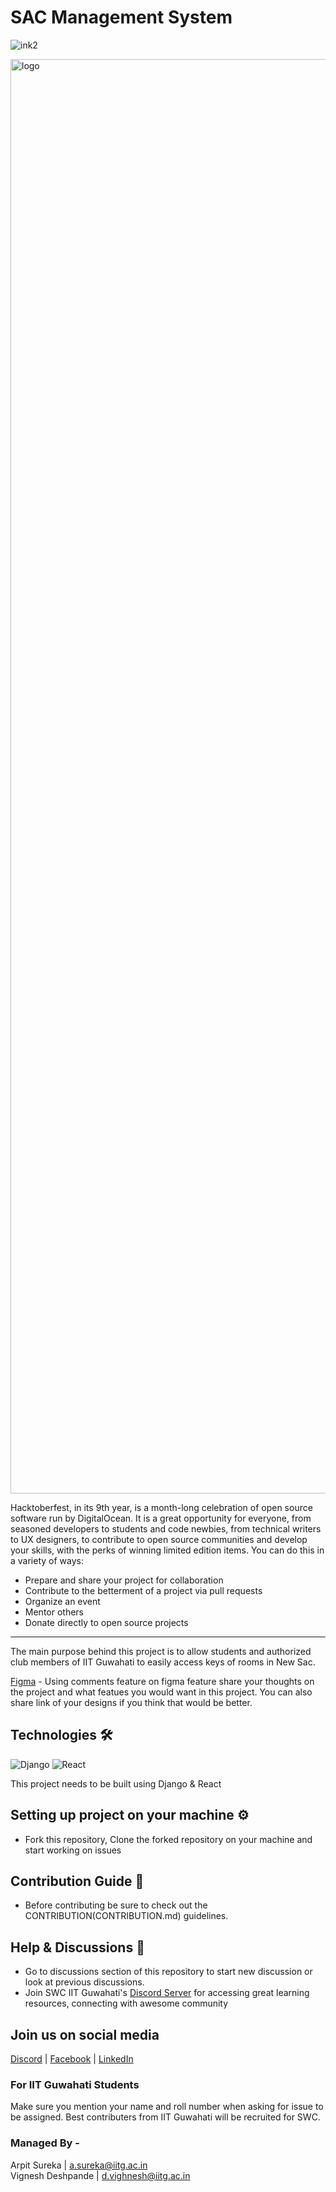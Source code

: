 # SAC Management System

![ink2](https://user-images.githubusercontent.com/85542689/194701554-4dad66cd-7fde-496c-a0a3-fc59b498def2.png)

<img width="2295" alt="logo" src="https://user-images.githubusercontent.com/81324145/193411234-94719960-a588-45a3-a812-41f85b517bed.jpg">

Hacktoberfest, in its 9th year, is a month-long celebration of open source software run by DigitalOcean. It is a great opportunity for everyone, from seasoned developers to students and code newbies, from technical writers to UX designers, to contribute to open source communities and develop your skills, with the perks of winning limited edition items. You can do this in a variety of ways:

- Prepare and share your project for collaboration
- Contribute to the betterment of a project via pull requests
- Organize an event
- Mentor others
- Donate directly to open source projects
<hr>

The main purpose behind this project is to allow students and authorized club members of IIT Guwahati to easily access keys of rooms in New Sac.

[Figma](https://www.figma.com/file/SUlNcruSdzGZuqu1LpBO3H/Sac-Management-System?node-id=0%3A1) - Using comments feature on figma feature share your thoughts on the project and what featues you would want in this project. You can also share link of your designs if you think that would be better.

## Technologies 🛠️

![Django](https://img.shields.io/badge/django-%23092E20.svg?style=for-the-badge&logo=django&logoColor=white)  ![React](https://img.shields.io/badge/react-%2320232a.svg?style=for-the-badge&logo=react&logoColor=%2361DAFB)

This project needs to be built using Django & React

<!-- ## Project details 😎
- Creating search post for cab sharing
- Searching in added posts with custom filters
- Chat feature between users
- Call/email redirecting etc -->

## Setting up project on your machine ⚙️

- Fork this repository, Clone the forked repository on your machine and start working on issues

## Contribution Guide 🤠

- Before contributing be sure to check out the CONTRIBUTION(CONTRIBUTION.md) guidelines.

## Help & Discussions 🙌

- Go to discussions section of this repository to start new discussion or look at previous discussions.
- Join SWC IIT Guwahati's [Discord Server](https://discord.gg/2QUrA8HgWx) for accessing great learning resources, connecting with awesome community

## Join us on social media

[Discord](https://discord.gg/djNKYdge2a) | [Facebook](https://www.facebook.com/swciitg/) | [LinkedIn](https://www.linkedin.com/company/student-s-web-committee-iitg/mycompany/)

### For IIT Guwahati Students 
Make sure you mention your name and roll number when asking for issue to be assigned.
Best contributers from IIT Guwahati will be recruited for SWC. 

### Managed By -
Arpit Sureka | a.sureka@iitg.ac.in <br>
Vignesh Deshpande | d.vighnesh@iitg.ac.in
